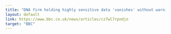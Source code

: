 ```yaml
---
title: "DNA firm holding highly sensitive data 'vanishes' without warning"
layout: default
link: https://www.bbc.co.uk/news/articles/cz7wl7rpndjo
target: "BBC"
---
```

